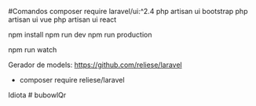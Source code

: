 #Comandos 
composer require laravel/ui:^2.4    <!-- Instala o Guard Auth -->
php artisan ui bootstrap
php artisan ui vue
php artisan ui react

<!--
 Por mais que o npm já esteja instalado é necessario executar novamente 
 por causa dos comandos acima, que mexeram no package.json
 e vai ter que rodar 'npm run dev' para executar o package.json
  -->
npm install
npm run dev
npm run production

<!--
 Caso for editar o SASS/SCSS ou até mesmo editar alguma biblioteca JS 
 como: react, vue e assim outras. Executar o comando abaixo para o terminal
 compila assim que finalizado a edição, diferente do 'npm run dev' que após a edição
 tem que ser executado novamente. Basicamente o comando abaixo serve como o auto save do Visual Code
 -->
 npm run watch



 Gerador de models:
 https://github.com/reliese/laravel

  - composer require reliese/laravel

Idiota
#   b u b o w l Q r  
 